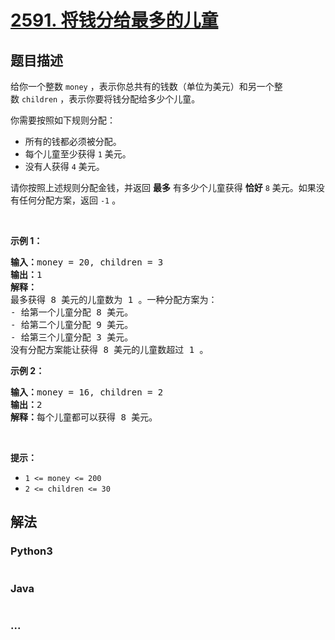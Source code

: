 # [2591. 将钱分给最多的儿童](https://leetcode-cn.com/problems/distribute-money-to-maximum-children)



## 题目描述

<!-- 这里写题目描述 -->

<p>给你一个整数&nbsp;<code>money</code>&nbsp;，表示你总共有的钱数（单位为美元）和另一个整数&nbsp;<code>children</code>&nbsp;，表示你要将钱分配给多少个儿童。</p>

<p>你需要按照如下规则分配：</p>

<ul>
	<li>所有的钱都必须被分配。</li>
	<li>每个儿童至少获得&nbsp;<code>1</code>&nbsp;美元。</li>
	<li>没有人获得 <code>4</code>&nbsp;美元。</li>
</ul>

<p>请你按照上述规则分配金钱，并返回 <strong>最多</strong>&nbsp;有多少个儿童获得 <strong>恰好</strong><em>&nbsp;</em><code>8</code>&nbsp;美元。如果没有任何分配方案，返回&nbsp;<code>-1</code>&nbsp;。</p>

<p>&nbsp;</p>

<p><strong>示例 1：</strong></p>

<pre><b>输入：</b>money = 20, children = 3
<b>输出：</b>1
<b>解释：</b>
最多获得 8 美元的儿童数为 1 。一种分配方案为：
- 给第一个儿童分配 8 美元。
- 给第二个儿童分配 9 美元。
- 给第三个儿童分配 3 美元。
没有分配方案能让获得 8 美元的儿童数超过 1 。
</pre>

<p><strong>示例 2：</strong></p>

<pre><b>输入：</b>money = 16, children = 2
<b>输出：</b>2
<b>解释：</b>每个儿童都可以获得 8 美元。
</pre>

<p>&nbsp;</p>

<p><strong>提示：</strong></p>

<ul>
	<li><code>1 &lt;= money &lt;= 200</code></li>
	<li><code>2 &lt;= children &lt;= 30</code></li>
</ul>


## 解法

<!-- 这里可写通用的实现逻辑 -->

<!-- tabs:start -->

### **Python3**

<!-- 这里可写当前语言的特殊实现逻辑 -->

```python

```

### **Java**

<!-- 这里可写当前语言的特殊实现逻辑 -->

```java

```

### **...**

```

```

<!-- tabs:end -->
